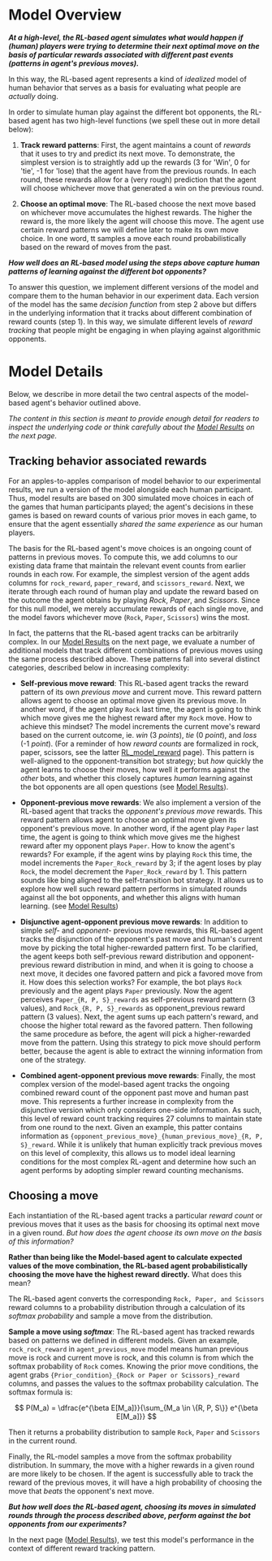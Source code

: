 # Model Overview

***At a high-level, the RL-based agent simulates what would happen if (human) players were trying to determine their next optimal move on the basis of particular rewards associated with different past events (patterns in agent's previous moves).***

In this way, the RL-based agent represents a kind of *idealized* model of human behavior that serves as a basis for evaluating what people are *actually* doing.

In order to simulate human play against the different bot opponents, the RL-based agent has two high-level functions (we spell these out in more detail below):

1. **Track reward patterns**: First, the agent maintains a count of *rewards* that it uses to try and predict its next move. To demonstrate, the simplest version is to straightly add up the rewards (3 for 'Win', 0 for 'tie', -1 for 'lose) that the agent have from the previous rounds. In each round, these rewards allow for a (very rough) prediction that the agent will choose whichever move that generated a win on the previous round.

2. **Choose an optimal move**: The RL-based choose the next move based on whichever move accumulates the highest rewards. The higher the reward is, the more likely the agent will choose this move. The agent use certain reward patterns we will define later to make its own move choice. In one word, tt samples a move each round probabilistically based on the reward of moves from the past.

***How well does an RL-based model using the steps above capture human patterns of learning against the different bot opponents?***

To answer this question, we implement different versions of the model and compare them to the human behavior in our experiment data. Each version of the model has the same *decision function* from step 2 above but differs in the underlying information that it tracks about different combination of reward counts (step 1). In this way, we simulate different levels of *reward tracking* that people might be engaging in when playing against algorithmic opponents.

# Model Details

Below, we describe in more detail the two central aspects of the model-based agent's behavior outlined above.

*The content in this section is meant to provide enough detail for readers to inspect the underlying code or think carefully about the [Model Results](RLModel_results.md) on the next page.*


## Tracking behavior associated rewards

For an apples-to-apples comparison of model behavior to our experimental results, we run a version of the model alongside each human participant. Thus, model results are based on 300 simulated move choices in each of the games that human participants played; the agent's decisions in these games is based on reward counts of various prior moves in each game, to ensure that the agent essentially *shared the same experience* as our human players.

The basis for the RL-based agent's move choices is an ongoing count of patterns in previous moves. To compute this, we add columns to our existing data frame that maintain the relevant event counts from earlier rounds in each row. For example, the simplest version of the agent adds columns for `rock_reward`, `paper_reward`, and `scissors_reward`. Next, we iterate through each round of human play and update the reward based on the outcome the agent obtains by playing *Rock*, *Paper*, and *Scissors*. Since for this null model, we merely accumulate rewards of each single move, and the model favors whichever move (`Rock`, `Paper`, `Scissors`) wins the most.

In fact, the patterns that the RL-based agent tracks can be arbitrarily complex. In our [Model Results](RLModel_results.md) on the next page, we evaluate a number of additional models that track different combinations of previous moves using the same process described above. These patterns fall into several distinct categories, described below in increasing complexity:

- **Self-previous move reward**: This RL-based agent tracks the reward pattern of its own *previous move* and current move. This reward pattern allows agent to choose an optimal move given its previous move. In another word, if the agent play `Rock` last time, the agent is going to think which move gives me the highest reward after my `Rock` move. How to achieve this mindset? The model increments the current move's reward based on the current outcome, ie. *win* (3 $points$), *tie* (0 $point$), and *loss* (-1 $point$). (For a reminder of how *reward counts* are formalized in rock, paper, scissors, see the latter [RL_model_reward](RL_model_reward.ipynb) page). This pattern is well-aligned to the opponent-transition bot strategy; but *how* quickly the agent learns to choose their moves, how well it performs against the *other* bots, and whether this closely captures *human* learning against the bot opponents are all open questions (see [Model Results](RLModel_results.md)).

- **Opponent-previous move rewards**: We also implement a version of the RL-based agent that tracks the *opponent's previous move* rewards. This reward pattern allows agent to choose an optimal move given its opponent's previous move. In another word, if the agent play `Paper` last time, the agent is going to think which move gives me the highest reward after my opponent plays `Paper`. How to know the agent's rewards? For example, if the agent wins by playing `Rock` this time, the model increments the `Paper_Rock_reward` by 3; if the agent loses by play `Rock`, the model decrement the `Paper_Rock_reward` by 1. This pattern sounds like bing aligned to the self-transition bot strategy. It allows us to explore how well such reward pattern performs in simulated rounds against all the bot opponents, and whether this aligns with human learning. (see [Model Results](RLModel_results.md))

- **Disjunctive agent-opponent previous move rewards**: In addition to simple *self-* and *opponent-* previous move rewards, this RL-based agent tracks the disjunction of the opponent's past move and human's current move by picking the total higher-rewarded pattern first. To be clarified, the agent keeps both self-previous reward distribution and opponent-previous reward distribution in mind, and when it is going to choose a next move, it decides one favored pattern and pick a favored move from it. How does this selection works? For example, the bot plays `Rock` previously and the agent plays `Paper` previously. Now the agent perceives `Paper_{R, P, S}_rewards` as self-previous reward pattern (3 values), and `Rock_{R, P, S}_rewards` as opponent_previous reward pattern (3 values). Next, the agent sums up each pattern's reward, and choose the higher total reward as the favored pattern. Then following the same procedure as before, the agent will pick a higher-rewarded move from the pattern. Using this strategy to pick move should perform better, because the agent is able to extract the winning information from one of the strategy.

- **Combined agent-opponent previous move rewards**: Finally, the most complex version of the model-based agent tracks the ongoing combined reward count of the opponent past move and human past move. This represents a further increase in complexity from the disjunctive version which only considers one-side information. As such, this level of reward count tracking requires 27 columns to maintain state from one round to the next. Given an example, this patter contains information as `{opponent_previous_move}_{human_previous_move}_{R, P, S}_reward`. While it is unlikely that human explicitly track previous moves on this level of complexity, this allows us to model ideal learning conditions for the most complex RL-agent and determine how such an agent performs by adopting simpler reward counting mechanisms.

## Choosing a move

Each instantiation of the RL-based agent tracks a particular *reward count* or previous moves that it uses as the basis for choosing its optimal next move in a given round. *But how does the agent choose its own move on the basis of this information?*

**Rather than being like the Model-based agent to calculate expected values of the move combination, the RL-based agent probabilistically choosing the move have the highest reward directly.** What does this mean?

The RL-based agent converts the corresponding `Rock, Paper, and Scissors` reward columns to a probability distribution through a calculation of its *softmax probability* and sample a move from the distribution.

**Sample a move using *softmax***: The RL-based agent has tracked rewards based on patterns we defined in different models. Given an example, `rock_rock_reward` in `agent_previous_move` model means human previous move is rock and current move is rock, and this column is from which the softmax probability of `Rock` comes. Knowing the prior move conditions, the agent grabs `{Prior_condition}_{Rock or Paper or Scissors}_reward` columns, and passes the values to the softmax probability calculation. The softmax formula is:

$$
  P(M_a) = \dfrac{e^{\beta E[M_a]}}{\sum_{M_a \in \{R, P, S\}} e^{\beta E[M_a]}}
$$

Then it returns a probability distribution to sample `Rock`, `Paper` and `Scissors` in the current round.

Finally, the RL-model samples a move from the softmax probability distribution. In summary, the move with a higher rewards in a given round are more likely to be chosen. If the agent is successfully able to track the reward of the previous moves, it will have a high probability of choosing the move that *beats* the opponent's next move.

***But how well does the RL-based agent, choosing its moves in simulated rounds through the process described above, perform against the bot opponents from our experiments?***

In the next page ([Model Results](RLModel_results.md)), we test this model's performance in the context of different reward tracking pattern.

